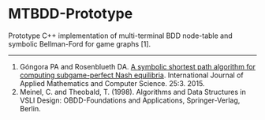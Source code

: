 # MTBDD-Prototype

Prototype C++ implementation of multi-terminal BDD node-table and symbolic Bellman-Ford for game graphs [1].

----
1. Góngora PA and Rosenblueth DA. [A symbolic shortest path algorithm for computing subgame-perfect Nash equilibria](http://www.degruyter.com/view/j/amcs.2015.25.issue-3/amcs-2015-0043/amcs-2015-0043.xml). International Journal of Applied Mathematics and Computer Science. 25:3. 2015.
2. Meinel, C. and Theobald, T. (1998). Algorithms and Data Structures in VSLI Design: OBDD-Foundations and Applications, Springer-Verlag, Berlin.
